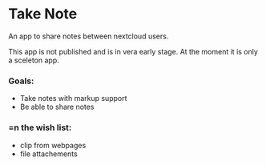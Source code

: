 # Take Note
An app to share notes between nextcloud users. 

This app is not published and is in vera early stage. At the moment it is only a sceleton app.

### Goals:
* Take notes with markup support
* Be able to share notes

### =n the wish list:
* clip from webpages
* file attachements
